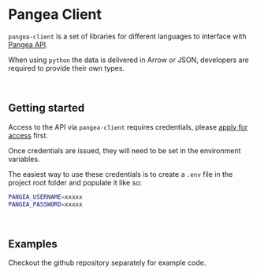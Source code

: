# Pangea Client

`pangea-client` is a set of libraries for different languages to interface with [Pangea API](https://docs.pangea.foundation/).

When using `python` the data is delivered in Arrow or JSON, developers are required to provide their own types.

<br>

## Getting started

Access to the API via `pangea-client` requires credentials, please [apply for access](https://pangea.foundation/get-access) first.

Once credentials are issued, they will need to be set in the environment variables.

The easiest way to use these credentials is to create a `.env` file in the project root folder and populate it like so:

```sh
PANGEA_USERNAME=xxxxx
PANGEA_PASSWORD=xxxxx
```

<br>

## Examples

Checkout the github repository separately for example code.
